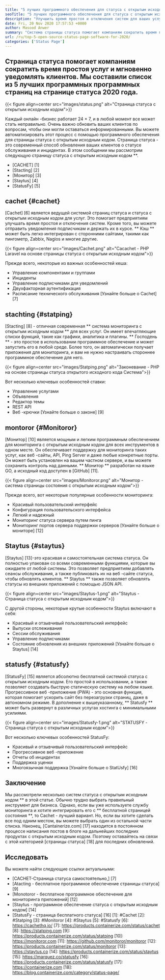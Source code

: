 ```yaml
---
title: "5 лучших программного обеспечения для статуса с открытым исходным кодом на 2020 год" 
seoTitle: "5 лучших программного обеспечения для статуса с открытым исходным кодом на 2020 год" 
description: "Улучшить время простоя и отключения систем для ваших услуг с помощью бесплатных систем статуса с открытым исходным кодом. Отправьте уведомления для обновления клиентов." 
date: Fri, 20 Nov 2020 17:57:53 +0000
author: Masood Anwer
summary: "Система страницы статуса помогает компаниям сократить время простоя услуг и мгновенно уведомлять клиентов. Мы составили список из 5 лучших программных программных страниц на странице статуса 2020 года." 
url: /ru/top-5-open-source-status-page-software-for-2020/
categories: ['Status Page']
---
```


## Страница статуса помогает компаниям сократить время простоя услуг и мгновенно уведомлять клиентов. Мы составили список из 5 лучших программных программных страниц на странице статуса 2020 года.

{{< figure align=center src="images/status.png" alt="Страница статуса с открытым исходным кодом">}}

Каждый онлайн -бизнес работает 24 × 7, и в любой момент все может стать неправильно. Очень важно обновить ваших клиентов по вопросам, чтобы они могли оставаться информированными. Вы можете автоматизировать этот процесс с помощью программного обеспечения для страницы статуса с открытым исходным кодом. Страница статуса - это современный способ обновления ваших клиентов о статусе обслуживания и инцидентах. В этом сообщении мы рассмотрим следующую страницу статуса с открытым исходным кодом **.
  * [CACHET] [1]
  * [Stacting] [2]
  * [Монитор] [3]
  * [Staytus] [4]
  * [StatusFy] [5]

## cachet {#cachet}
[Cachet] [6] является ведущей системой страниц статуса и статуса с открытым исходным кодом для услуг. Это помогает предприятиям улучшать время простоя и отключения систем. Кроме того, вы можете отправить уведомления подписчикам и держать их в курсе. ** Кэш ** может быть легко интегрирован с сторонними сайтами, такими как пингометр, Zabbix, Nagios и многие другие.

{{< figure align=center src="images/Cachet.png" alt="Cacachet - PHP Laravel на основе страницы статуса с открытым исходным кодом">}}

Прежде всего, некоторые из важных особенностей кеша:
  * Управление компонентами и группами
  * Инциденты
  * Управление подписчиками для уведомлений
  * Двухфакторная аутентификация
  * Расписание технического обслуживания
[Узнайте больше о Cachet] [7]

## stachting {#statping}
[Stacting] [8] - отличная современная ** система мониторинга с открытым исходным кодом ** для всех услуг. Он имеет впечатляющие списки функций, такие как графики, аналитика и плагины. ** Господень ** - это простое в использовании программное обеспечение и может запустить его в любой среде. Более того, он автоматически получает приложения для мониторинга, и вам не нужно настраивать стороннее программное обеспечение для него.

{{< figure align=center src="images/Statping.png" alt="Законевание - PHP на основе страницы статуса открытого исходного кода Система">}}

Вот несколько ключевых особенностей ставки:
  * Управление услугами
  * Объявления
  * Редактор темы
  * REST API
  * Веб -крючки
[Узнайте больше о законе] [9]

## montoror {#Monitoror}
[Монитор] [10] является мощным и легким программным обеспечением для мониторинга с открытым исходным кодом для всех инструментов в одном месте. Он обеспечивает поддержку для мониторинга таких услуг, как веб -сайты, API, Ping Server и даже любые конкретные порты. Он может быть установлен на вашем частном сервере, и вы можете сохранить контроль над данными. ** Монитор ** разработан на языке GO, а исходный код доступен в [GitHub] [11].

{{< figure align=center src="images/Monitoror.png" alt="Монитор - система страницы состояния с открытым исходным кодом">}}

Прежде всего, вот некоторые популярные особенности мониторинга:
  * Красивый пользовательский интерфейс
  * Конфигурация пользовательского интерфейса
  * Легкий и надежный
  * Мониторинг статуса сервера путем пинга
  * Мониторинг портов сервера поддержки серверов
[Узнайте больше о мониторе] [12]

## Staytus {#staytus}
[Staytus] [13]-это красивая и самостоятельная система статуса. Он полностью упакован со всеми современными функциями, которые вы ожидаете от любой системы. Это позволяет предприятиям добавлять сеансы обслуживания, а также публиковать их на веб -сайте статуса, чтобы обновлять клиентов. ** Staytus ** также позволяет обновлять статусы из внешних приложений с помощью JSON API.

{{< figure align=center src="images/Staytus-1.png" alt="Staytus - Страница статуса с открытым исходным кодом">}}

С другой стороны, некоторые крутые особенности Staytus включают в себя:
  * Красивый и отзывчивый пользовательский интерфейс
  * Выпуски отслеживания
  * Сессии обслуживания
  * Управление подписчиками
  * Состояние обновления из внешних приложений
[Узнайте больше о Staytus] [14]

## statusfy {#statusfy}
[StatusFy] [15] является абсолютно бесплатной системой статуса с открытым исходным кодом. Его простой в использовании, а также позволяет создавать быструю статическую систему на любом языке. Прогрессивное веб -приложение (PWA) - это основная функция, которая помогает ускорить сайт без перезагрузки страниц, даже в автономном режиме. В дополнение к вышеуказанному, ** Statusfy ** может быть развернут в различных услугах хостинга с минимальными усилиями.

{{< figure align=center src="images/Statusfy-1.png" alt="STATUSFY - Страница статуса с открытым исходным кодом">}}

Вот несколько ключевых особенностей StatusFy:
  * Красивый и отзывчивый пользовательский интерфейс
  * Прогрессивное веб -приложение
  * Отчеты об инцидентах
  * Поддержка уценки
  * Многоязычная поддержка
[Узнайте больше о StatUsfy] [16]

## Заключение
Мы рассмотрели несколько систем статуса с открытым исходным кодом ** в этой статье. Обычно трудно выбрать правильный инструмент для бизнеса. Однако, если вы уже используете службу мониторинга и хотите интегрировать его с ** бесплатной страницей состояния **, то Cachet - лучший вариант. Но, если вы хотите сделать все под одним местом, вы можете выбрать один из остальной части списка.
Наконец, [Cantainerize.com] [17] находится в постоянном процессе написания постов в блоге на дальнейших последних продуктах с открытым исходным кодом. Поэтому оставайтесь на связи с этой категорией [страницы статуса] [18] для последних обновлений.

## Исследовать
Вы можете найти следующие ссылки актуальными:
  * [CACHET-Страница статуса самостоятельно,] [7]
  * [Atacting - бесплатное программное обеспечение страницы статуса] [9]
  * [Monotoror - бесплатное программное обеспечение для мониторинга приложений] [12]
  * [Staytus - программное обеспечение статуса с открытым исходным кодом] [14]
  * [StatusFy - страница бесплатного статуса] [16]
[1]: #Cachet
[2]: #Statping
[3]: #Monitoror
[4]: #Staytus
[5]: #Statusfy
[6]: https://cachethq.io/
[7]: https://products.containerize.com/status/cachet
[8]: https://statping.com
[9]: https://products.containerize.com/status/statping
[10]: https://monitoror.com
[11]: https://github.com/monitoror/monitoror
[12]: https://products.containerize.com/status/monitoror
[13]: https://staytus.co
[14]: https://products.containerize.com/status/staytus
[15]: https://marquez.co/statusfy
[16]: https://products.containerize.com/status/statusfy
[17]: https://containerize.com
[18]: https://blog.containerize.com/category/status-page/
